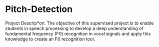 # Pitch-Detection
Project Descrip*on: The objective of this supervised project is to enable students in speech processing to develop a deep understanding of fundamental frequency (F0) recognition in vocal signals and apply this knowledge to create an F0 recognition tool.
